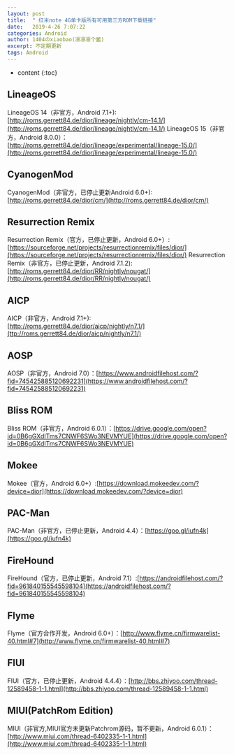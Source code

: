 ```yaml
---
layout: post
title:  " 红米note 4G单卡版所有可用第三方ROM下载链接"
date:   2019-4-26 7:07:22
categories: Android
author: 1404のxiaobao(凛凛凛个鳖)
excerpt: 不定期更新
tags: Android
---
```


* content
{:toc}

## LineageOS
LineageOS 14（非官方，Android 7.1+):[http://roms.gerrett84.de/dior/lineage/nightly/cm-14.1/](http://roms.gerrett84.de/dior/lineage/nightly/cm-14.1/)
LineageOS 15（非官方，Android 8.0.0）：[http://roms.gerrett84.de/dior/lineage/experimental/lineage-15.0/](http://roms.gerrett84.de/dior/lineage/experimental/lineage-15.0/)

## CyanogenMod
CyanogenMod（非官方，已停止更新Android 6.0+):[http://roms.gerrett84.de/dior/cm/](http://roms.gerrett84.de/dior/cm/)

## Resurrection Remix
Resurrection Remix（官方，已停止更新，Android 6.0+）:[https://sourceforge.net/projects/resurrectionremix/files/dior/](https://sourceforge.net/projects/resurrectionremix/files/dior/)
Resurrection Remix（非官方，已停止更新，Android 7.1.2):[http://roms.gerrett84.de/dior/RR/nightly/nougat/](http://roms.gerrett84.de/dior/RR/nightly/nougat/)

## AICP
AICP（非官方，Android 7.1+):[http://roms.gerrett84.de/dior/aicp/nightly/n7.1/](ttp://roms.gerrett84.de/dior/aicp/nightly/n7.1/)

## AOSP
AOSP（非官方，Android 7.0）：[https://www.androidfilehost.com/?fid=745425885120692231](https://www.androidfilehost.com/?fid=745425885120692231)

## Bliss ROM
Bliss ROM（非官方，Android 6.0.1）：[https://drive.google.com/open?id=0B6gGXdITms7CNWF6SWo3NEVMYUE](https://drive.google.com/open?id=0B6gGXdITms7CNWF6SWo3NEVMYUE)

## Mokee
Mokee（官方，Android 6.0+）:[https://download.mokeedev.com/?device=dior](https://download.mokeedev.com/?device=dior)

## PAC-Man
PAC-Man（非官方，已停止更新，Android 4.4）：[https://goo.gl/iufn4k](https://goo.gl/iufn4k)

## FireHound
FireHound（官方，已停止更新，Android 7.1）:[https://androidfilehost.com/?fid=961840155545598104](https://androidfilehost.com/?fid=961840155545598104)

## Flyme
Flyme（官方合作开发，Android 6.0+）：[http://www.flyme.cn/firmwarelist-40.html#7](http://www.flyme.cn/firmwarelist-40.html#7)

## FIUI
FIUI（官方，已停止更新，Android 4.4.4）：[http://bbs.zhiyoo.com/thread-12589458-1-1.html](http://bbs.zhiyoo.com/thread-12589458-1-1.html)

## MIUI(PatchRom Edition)
MIUI（非官方,MIUI官方未更新Patchrom源码，暂不更新，Android 6.0.1）：[http://www.miui.com/thread-6402335-1-1.html](http://www.miui.com/thread-6402335-1-1.html)



